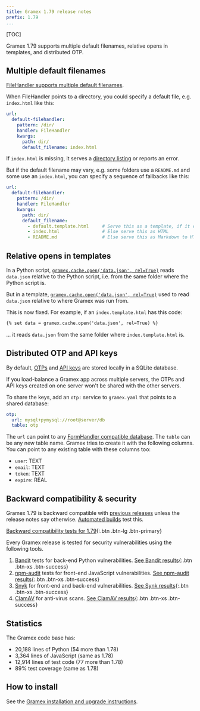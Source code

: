 ```yaml
---
title: Gramex 1.79 release notes
prefix: 1.79
...
```


[TOC]

Gramex 1.79 supports multiple default filenames, relative opens in templates, and distributed OTP.

## Multiple default filenames

[FileHandler supports multiple default filenames](../../filehandler/#default-filename).

When FileHandler points to a directory, you could specify a default file, e.g. `index.html` like this:

```yaml
url:
  default-filehandler:
    pattern: /dir/
    handler: FileHandler
    kwargs:
      path: dir/
      default_filename: index.html
```

If `index.html` is missing, it serves a [directory listing](../../filehandler/#directory-listing) or reports an error.

But if the default filename may vary, e.g. some folders use a `README.md` and some use an `index.html`, you can specify a sequence of fallbacks like this:

```yaml
url:
  default-filehandler:
    pattern: /dir/
    handler: FileHandler
    kwargs:
      path: dir/
      default_filename:
        - default.template.html     # Serve this as a template, if it exists
        - index.html                # Else serve this as HTML
        - README.md                 # Else serve this as Markdown to HTML
```

## Relative opens in templates

In a Python script, [`gramex.cache.open('data.json', rel=True)`](../../cache/#data-caching) reads
`data.json` relative to the Python script, i.e. from the same folder where the Python script is.

But in a template, [`gramex.cache.open('data.json', rel=True)`](../../cache/#data-caching) used to read
`data.json` relative to where Gramex was run from.

This is now fixed. For example, if an `index.template.html` has this code:

```html
{% set data = gramex.cache.open('data.json', rel=True) %}
```

... it reads `data.json` from the same folder where `index.template.html` is.

## Distributed OTP and API keys

By default, [OTPs](../../auth/#otp) and [API keys](../../auth/#api-key) are stored locally in a SQLite database.

If you load-balance a Gramex app across multiple servers, the OTPs and API keys created on one
server won't be shared with the other servers.

To share the keys, add an `otp:` service to `gramex.yaml` that points to a shared database:

```yaml
otp:
  url: mysql+pymysql://root@server/db
  table: otp
```

The `url` can point to any [FormHandler compatible database](../../formhandler/#supported-databases).
The `table` can be any new table name. Gramex tries to create it with the following columns. You
can point to any existing table with these columns too:

- `user`: TEXT
- `email`: TEXT
- `token`: TEXT
- `expire`: REAL

## Backward compatibility & security

Gramex 1.79 is backward compatible with [previous releases](../) unless the release notes say otherwise.
[Automated builds](https://travis-ci.com/github/gramener/gramex/builds) test this.

[Backward compatibility tests for 1.79](https://travis-ci.com/github/gramener/gramex/builds/TODO){:.btn .btn-lg .btn-primary}

Every Gramex release is tested for security vulnerabilities using the following tools.

1. [Bandit](https://bandit.readthedocs.io/) tests for back-end Python vulnerabilities.
   [See Bandit results](https://github.com/gramener/gramex/blob/master/reports/bandit.txt){:.btn .btn-xs .btn-success}
2. [npm-audit](https://docs.npmjs.com/cli/v6/commands/npm-audit) tests for front-end JavaScript vulnerabilities.
   [See npm-audit results](https://github.com/gramener/gramex/blob/master/reports/npm-audit.txt){:.btn .btn-xs .btn-success}
3. [Snyk](https://snyk.io/) for front-end and back-end vulnerabilities.
   [See Synk results](https://github.com/gramener/gramex/blob/master/reports/snyk.txt){:.btn .btn-xs .btn-success}
4. [ClamAV](https://www.clamav.net/) for anti-virus scans.
   [See ClamAV results](https://github.com/gramener/gramex/blob/master/reports/clamav.txt){:.btn .btn-xs .btn-success}

## Statistics

The Gramex code base has:

- 20,188 lines of Python (54 more than 1.78)
- 3,364 lines of JavaScript (same as 1.78)
- 12,914 lines of test code (77 more than 1.78)
- 89% test coverage (same as 1.78)

## How to install

See the [Gramex installation and upgrade instructions](../../install/).
